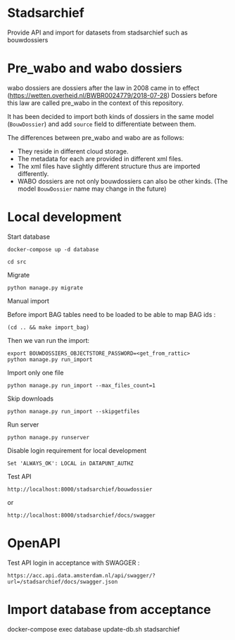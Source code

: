 # Stadsarchief

Provide API and import for datasets from stadsarchief such as bouwdossiers


# Pre_wabo and wabo dossiers

wabo dossiers are dossiers after the law in 2008 came in to effect (https://wetten.overheid.nl/BWBR0024779/2018-07-28)
Dossiers before this law are called pre_wabo in the context of this repository.

It has been decided to import both kinds of dossiers in the same model (`BouwDossier`)
and add `source` field to differentiate between them.

The differences between pre_wabo and wabo are as follows:

- They reside in different cloud storage.
- The metadata for each are provided in different xml files.
- The xml files have slightly different structure thus are imported differently.
- WABO dossiers are not only bouwdossiers can also be other kinds. 
   (The model `BouwDossier` name may change in the future)


# Local development

Start database

`docker-compose up -d database
`

`cd src `

Migrate

`python manage.py migrate
`

Manual import


Before import BAG tables need to be loaded to be able to map BAG ids :

```
(cd .. && make import_bag)
```

Then we van run the import:

```
export BOUWDOSSIERS_OBJECTSTORE_PASSWORD=<get_from_rattic>
python manage.py run_import
```

Import only one file

`python manage.py run_import --max_files_count=1`

Skip downloads

`python manage.py run_import --skipgetfiles`


Run server

`python manage.py runserver`


Disable login requirement for local development

`Set 'ALWAYS_OK': LOCAL in DATAPUNT_AUTHZ`

Test API

`http://localhost:8000/stadsarchief/bouwdossier`

or

`http://localhost:8000/stadsarchief/docs/swagger`



# OpenAPI

Test API login in acceptance with SWAGGER :
 
`https://acc.api.data.amsterdam.nl/api/swagger/?url=/stadsarchief/docs/swagger.json`


# Import database from acceptance


docker-compose exec database update-db.sh stadsarchief <your username>
